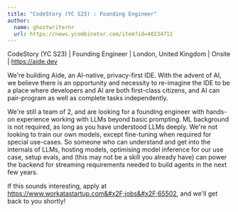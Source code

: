 ```yaml
---
title: "CodeStory (YC S23) : Founding Engineer"
author:
  name: ghostwriternr
  url: https://news.ycombinator.com/item?id=40234711
---
```

CodeStory (YC S23) | Founding Engineer | London, United Kingdom | Onsite | <a href="https:&#x2F;&#x2F;aide.dev" rel="nofollow">https:&#x2F;&#x2F;aide.dev</a>

We&#x27;re building Aide, an AI-native, privacy-first IDE. With the advent of AI, we believe there is an opportunity and necessity to re-imagine the IDE to be a place where developers and AI are both first-class citizens, and AI can pair-program as well as complete tasks independently.

We&#x27;re still a team of 2, and are looking for a founding engineer with hands-on experience working with LLMs beyond basic prompting. ML background is not required, as long as you have understood LLMs deeply. We&#x27;re not looking to train our own models, except fine-tuning when required for special use-cases. So someone who can understand and get into the internals of LLMs, hosting models, optimising model inference for our use case, setup evals, and (this may not be a skill you already have) can power the backend for streaming requirements needed to build agents in the next few years.

If this sounds interesting, apply at <a href="https:&#x2F;&#x2F;www.workatastartup.com&#x2F;jobs&#x2F;65502" rel="nofollow">https:&#x2F;&#x2F;www.workatastartup.com&#x2F;jobs&#x2F;65502</a>, and we&#x27;ll get back to you shortly!
